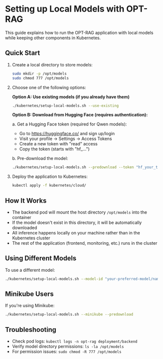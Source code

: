 # Setting up Local Models with OPT-RAG

This guide explains how to run the OPT-RAG application with local models while keeping other components in Kubernetes.

## Quick Start

1. Create a local directory to store models:
   ```bash
   sudo mkdir -p /opt/models
   sudo chmod 777 /opt/models
   ```

2. Choose one of the following options:

   **Option A: Use existing models (if you already have them)**
   ```bash
   ./kubernetes/setup-local-models.sh --use-existing
   ```
   
   **Option B: Download from Hugging Face (requires authentication):**
   
   a. Get a Hugging Face token (required for Qwen models):
   - Go to https://huggingface.co/ and sign up/login
   - Visit your profile -> Settings -> Access Tokens 
   - Create a new token with "read" access
   - Copy the token (starts with "hf_...")
   
   b. Pre-download the model:
   ```bash
   ./kubernetes/setup-local-models.sh --predownload --token "hf_your_token_here"
   ```

3. Deploy the application to Kubernetes:
   ```bash
   kubectl apply -f kubernetes/cloud/
   ```

## How It Works

- The backend pod will mount the host directory `/opt/models` into the container
- If the model doesn't exist in this directory, it will be automatically downloaded
- All inference happens locally on your machine rather than in the Kubernetes cluster
- The rest of the application (frontend, monitoring, etc.) runs in the cluster

## Using Different Models

To use a different model:

```bash
./kubernetes/setup-local-models.sh --model-id "your-preferred-model/name" --model-dir "custom-name" --predownload
```

## Minikube Users

If you're using Minikube:

```bash
./kubernetes/setup-local-models.sh --minikube --predownload
```

## Troubleshooting

- Check pod logs: `kubectl logs -n opt-rag deployment/backend`
- Verify model directory permissions: `ls -la /opt/models`
- For permission issues: `sudo chmod -R 777 /opt/models` 